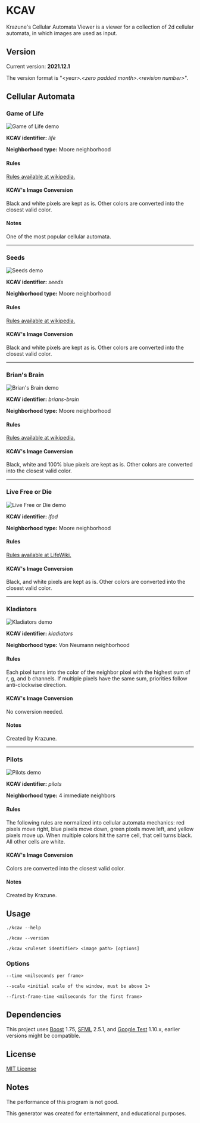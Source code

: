 # KCAV
Krazune's Cellular Automata Viewer is a viewer for a collection of 2d cellular automata, in which images are used as input.

## Version
Current version: **2021.12.1**

The version format is "*\<year\>.\<zero padded month\>.\<revision number\>*".

## Cellular Automata

### Game of Life

![Game of Life demo](resources/life.gif)

**KCAV identifier:** *life*

**Neighborhood type:** Moore neighborhood

#### Rules

[Rules available at wikipedia.](https://en.wikipedia.org/wiki/Conway%27s_Game_of_Life)

#### KCAV's Image Conversion

Black and white pixels are kept as is. Other colors are converted into the closest valid color.

#### Notes

One of the most popular cellular automata.

---

### Seeds

![Seeds demo](resources/seeds.gif)

**KCAV identifier:** *seeds*

**Neighborhood type:** Moore neighborhood

#### Rules

[Rules available at wikipedia.](https://en.wikipedia.org/wiki/Seeds_(cellular_automaton))

#### KCAV's Image Conversion

Black and white pixels are kept as is. Other colors are converted into the closest valid color.

---

### Brian's Brain

![Brian's Brain demo](resources/brain.gif)

**KCAV identifier:** *brians-brain*

**Neighborhood type:** Moore neighborhood

#### Rules

[Rules available at wikipedia.](https://en.wikipedia.org/wiki/Brian%27s_Brain)

#### KCAV's Image Conversion

Black, white and 100% blue pixels are kept as is. Other colors are converted into the closest valid color.

---

### Live Free or Die

![Live Free or Die demo](resources/lfod.gif)

**KCAV identifier:** *lfod*

**Neighborhood type:** Moore neighborhood

#### Rules

[Rules available at LifeWiki.](https://conwaylife.com/wiki/OCA:Live_Free_or_Die)

#### KCAV's Image Conversion

Black, and white pixels are kept as is. Other colors are converted into the closest valid color.

---

### Kladiators

![Kladiators demo](resources/kladiators.gif)

**KCAV identifier:** *kladiators*

**Neighborhood type:** Von Neumann neighborhood

#### Rules

Each pixel turns into the color of the neighbor pixel with the highest sum of r, g, and b channels. If multiple pixels have the same sum, priorities follow anti-clockwise direction.

#### KCAV's Image Conversion

No conversion needed.

#### Notes

Created by Krazune.

---

### Pilots

![Pilots demo](resources/pilots.gif)

**KCAV identifier:** *pilots*

**Neighborhood type:** 4 immediate neighbors

#### Rules

The following rules are normalized into cellular automata mechanics: red pixels move right, blue pixels move down, green pixels move left, and yellow pixels move up. When multiple colors hit the same cell, that cell turns black. All other cells are white.

#### KCAV's Image Conversion

Colors are converted into the closest valid color.

#### Notes

Created by Krazune.

## Usage
```./kcav --help```

```./kcav --version```

```./kcav <ruleset identifier> <image path> [options]```

### Options

```--time <milseconds per frame>```

```--scale <initial scale of the window, must be above 1>```

```--first-frame-time <milseconds for the first frame>```

## Dependencies
This project uses [Boost](https://www.boost.org/) 1.75, [SFML](https://www.sfml-dev.org/index.php) 2.5.1, and [Google Test](https://github.com/google/googletest) 1.10.x, earlier versions might be compatible.

## License
[MIT License](LICENSE.md)

## Notes
The performance of this program is not good.

This generator was created for entertainment, and educational purposes.
